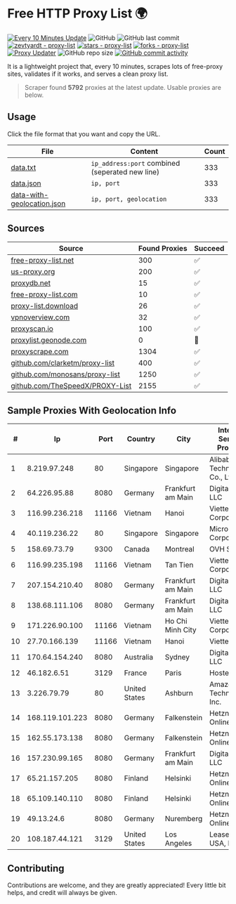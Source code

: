
# Free HTTP Proxy List 🌍

[![Every 10 Minutes Update](https://github.com/mertguvencli/http-proxy-list/actions/workflows/main.yml/badge.svg?branch=main)](https://github.com/mertguvencli/http-proxy-list/actions/workflows/main.yml)
![GitHub](https://img.shields.io/github/license/mertguvencli/http-proxy-list)
![GitHub last commit](https://img.shields.io/github/last-commit/mertguvencli/http-proxy-list)
[![zevtyardt - proxy-list](https://img.shields.io/static/v1?label=zevtyardt&message=proxy-list&color=blue&logo=github)](https://github.com/zevtyardt/proxy-list "Go to GitHub repo")
[![stars - proxy-list](https://img.shields.io/github/stars/zevtyardt/proxy-list?style=social)](https://github.com/zevtyardt/proxy-list)
[![forks - proxy-list](https://img.shields.io/github/forks/zevtyardt/proxy-list?style=social)](https://github.com/zevtyardt/proxy-list)
[![Proxy Updater](https://github.com/zevtyardt/proxy-list/workflows/Proxy%20Updater/badge.svg)](https://github.com/zevtyardt/proxy-list/actions?query=workflow:"Proxy+Updater")
![GitHub repo size](https://img.shields.io/github/repo-size/zevtyardt/proxy-list)
[![GitHub commit activity](https://img.shields.io/github/commit-activity/m/zevtyardt/proxy-list?logo=commits)](https://github.com/zevtyardt/proxy-list/commits/main)

It is a lightweight project that, every 10 minutes, scrapes lots of free-proxy sites, validates if it works, and serves a clean proxy list.

> Scraper found **5792** proxies at the latest update. Usable proxies are below.

## Usage

Click the file format that you want and copy the URL.

|File|Content|Count|
|----|-------|-----|
|[data.txt](https://raw.githubusercontent.com/mertguvencli/http-proxy-list/main/proxy-list/data.txt)|`ip_address:port` combined (seperated new line)|333|
|[data.json](https://raw.githubusercontent.com/mertguvencli/http-proxy-list/main/proxy-list/data.json)|`ip, port`|333|
|[data-with-geolocation.json](https://raw.githubusercontent.com/mertguvencli/http-proxy-list/main/proxy-list/data-with-geolocation.json)|`ip, port, geolocation`|333|

## Sources

|Source|Found Proxies|Succeed|
|------|-------------|-------|
|[free-proxy-list.net](https://free-proxy-list.net)|300|✅|
|[us-proxy.org](https://www.us-proxy.org)|200|✅|
|[proxydb.net](http://proxydb.net)|15|✅|
|[free-proxy-list.com](https://free-proxy-list.com/?page=&port=&type%5B%5D=http&type%5B%5D=https&up_time=0&search=Search)|10|✅|
|[proxy-list.download](https://www.proxy-list.download/HTTP)|26|✅|
|[vpnoverview.com](https://vpnoverview.com/privacy/anonymous-browsing/free-proxy-servers)|32|✅|
|[proxyscan.io](https://www.proxyscan.io)|100|✅|
|[proxylist.geonode.com](https://proxylist.geonode.com/api/proxy-list?limit=300&page=1&sort_by=lastChecked&sort_type=desc&protocols=http,https)|0|🚫|
|[proxyscrape.com](https://api.proxyscrape.com/v2/?request=displayproxies&protocol=http&timeout=10000&country=all&ssl=all&anonymity=all)|1304|✅|
|[github.com/clarketm/proxy-list](https://raw.githubusercontent.com/clarketm/proxy-list/master/proxy-list-raw.txt)|400|✅|
|[github.com/monosans/proxy-list](https://raw.githubusercontent.com/monosans/proxy-list/main/proxies/http.txt)|1250|✅|
|[github.com/TheSpeedX/PROXY-List](https://raw.githubusercontent.com/TheSpeedX/PROXY-List/master/http.txt)|2155|✅|


## Sample Proxies With Geolocation Info

|#|Ip|Port|Country|City|Internet Service Provider|
|-|--|----|-------|----|-------------------------|
|1|8.219.97.248|80|Singapore|Singapore|Alibaba (US) Technology Co., Ltd.|
|2|64.226.95.88|8080|Germany|Frankfurt am Main|DigitalOcean, LLC|
|3|116.99.236.218|11166|Vietnam|Hanoi|Viettel Corporation|
|4|40.119.236.22|80|Singapore|Singapore|Microsoft Corporation|
|5|158.69.73.79|9300|Canada|Montreal|OVH SAS|
|6|116.99.235.198|11166|Vietnam|Tan Tien|Viettel Corporation|
|7|207.154.210.40|8080|Germany|Frankfurt am Main|DigitalOcean, LLC|
|8|138.68.111.106|8080|Germany|Frankfurt am Main|DigitalOcean, LLC|
|9|171.226.90.100|11166|Vietnam|Ho Chi Minh City|Viettel Corporation|
|10|27.70.166.139|11166|Vietnam|Hanoi|Viettel Group|
|11|170.64.154.240|8080|Australia|Sydney|DigitalOcean, LLC|
|12|46.182.6.51|3129|France|Paris|Hosteur SAS|
|13|3.226.79.79|80|United States|Ashburn|Amazon Technologies Inc.|
|14|168.119.101.223|8080|Germany|Falkenstein|Hetzner Online GmbH|
|15|162.55.173.138|8080|Germany|Falkenstein|Hetzner Online GmbH|
|16|157.230.99.165|8080|Germany|Frankfurt am Main|DigitalOcean, LLC|
|17|65.21.157.205|8080|Finland|Helsinki|Hetzner Online GmbH|
|18|65.109.140.110|8080|Finland|Helsinki|Hetzner Online GmbH|
|19|49.13.24.6|8080|Germany|Nuremberg|Hetzner Online GmbH|
|20|108.187.44.121|3129|United States|Los Angeles|Leaseweb USA, Inc.|



## Contributing

Contributions are welcome, and they are greatly appreciated! Every
little bit helps, and credit will always be given.

